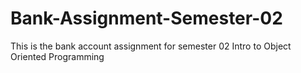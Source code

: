 Bank-Assignment-Semester-02
===========================
This is the bank account assignment for semester 02 Intro to Object Oriented Programming
